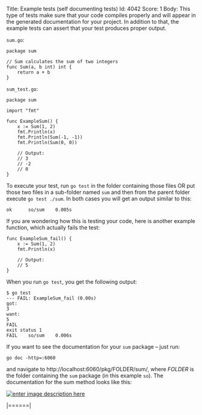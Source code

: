 Title: Example tests (self documenting tests)
Id: 4042
Score: 1
Body:
This type of tests make sure that your code compiles properly and will appear in the generated documentation for your project. In addition to that, the example tests can assert that your test produces proper output.

`sum.go`:

    package sum

    // Sum calculates the sum of two integers
    func Sum(a, b int) int {
        return a + b
    }

`sum_test.go`:

    package sum
    
    import "fmt"
    
    func ExampleSum() {
        x := Sum(1, 2)
        fmt.Println(x)
        fmt.Println(Sum(-1, -1))
        fmt.Println(Sum(0, 0))

        // Output:
        // 3
        // -2
        // 0
    }

To execute your test, run `go test` in the folder containing those files OR put those two files in a sub-folder named `sum` and then from the parent folder execute `go test ./sum`. In both cases you will get an output similar to this:

    ok      so/sum    0.005s

If you are wondering how this is testing your code, here is another example function, which actually fails the test:

    func ExampleSum_fail() {
        x := Sum(1, 2)
        fmt.Println(x)
    
        // Output:
        // 5
    }

When you run `go test`, you get the following output:

    $ go test
    --- FAIL: ExampleSum_fail (0.00s)
    got:
    3
    want:
    5
    FAIL
    exit status 1
    FAIL    so/sum    0.006s


If you want to see the documentation for your `sum` package – just run:

    go doc -http=:6060

and navigate to http://localhost:6060/pkg/FOLDER/sum/, where _FOLDER_ is the folder containing the `sum` package (in this example `so`). The documentation for the sum method looks like this:

[![enter image description here][1]][1]


  [1]: http://i.stack.imgur.com/GNHv4.png
|======|
